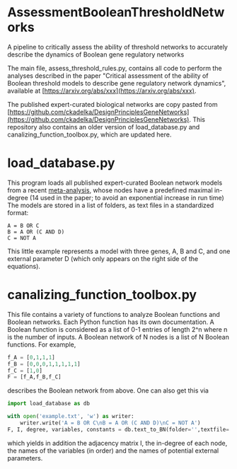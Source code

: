 # AssessmentBooleanThresholdNetworks

A pipeline to critically assess the ability of threshold networks to accurately describe the dynamics of Boolean gene regulatory networks

The main file, assess_threshold_rules.py, contains all code to perform the analyses described in the paper "Critical assessment of the ability of Boolean threshold models to describe gene regulatory network dynamics", available at [https://arxiv.org/abs/xxx](https://arxiv.org/abs/xxx).

The published expert-curated biological networks are copy pasted from [https://github.com/ckadelka/DesignPrinciplesGeneNetworks](https://github.com/ckadelka/DesignPrinciplesGeneNetworks). This repository also contains an older version of load_database.py and canalizing_function_toolbox.py, which are updated here.

# load_database.py
This program loads all published expert-curated Boolean network models from a recent [meta-analysis](https://www.science.org/doi/full/10.1126/sciadv.adj0822), whose nodes have a predefined maximal in-degree (14 used in the paper; to avoid an exponential increase in run time) The models are stored in a list of folders, as text files in a standardized format:
```text
A = B OR C
B = A OR (C AND D)
C = NOT A
```
This little example represents a model with three genes, A, B and C, and one external parameter D (which only appears on the right side of the equations).

# canalizing_function_toolbox.py
This file contains a variety of functions to analyze Boolean functions and Boolean networks. Each Python function has its own documentation. A Boolean function is considered as a list of 0-1 entries of length 2^n where n is the number of inputs. A Boolean network of N nodes is a list of N Boolean functions. For example,
```python
f_A = [0,1,1,1]
f_B = [0,0,0,1,1,1,1,1]
f_C = [1,0]
F = [f_A,f_B,f_C]
```
describes the Boolean network from above. One can also get this via
```python
import load_database as db

with open('example.txt', 'w') as writer:
    writer.write('A = B OR C\nB = A OR (C AND D)\nC = NOT A')
F, I, degree, variables, constants = db.text_to_BN(folder='',textfile='example.txt')
```
which yields in addition the adjacency matrix I, the in-degree of each node, the names of the variables (in order) and the names of potential external parameters.

